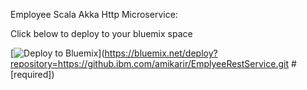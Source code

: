 Employee Scala Akka Http Microservice:

Click below to deploy to your bluemix space

[![Deploy to Bluemix](https://bluemix.net/deploy/button.png)](https://bluemix.net/deploy?repository=https://github.ibm.com/amikarir/EmplyeeRestService.git # [required])


